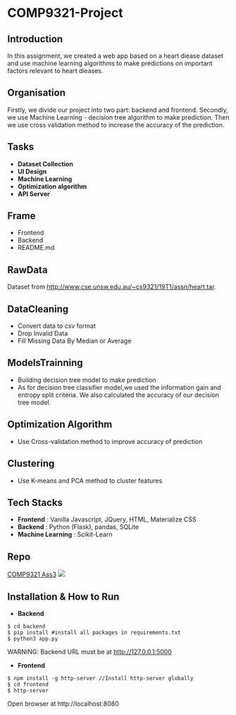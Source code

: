 # COMP9321-Project

## Introduction

In this assignment, we created a web app based on a heart diease dataset and use machine learning algorithms to make predictions on important factors relevant to heart dieases.

## Organisation
Firstly, we divide our project into two part: backend and frontend.
Secondly, we use Machine Learning - decision tree algorithm to make prediction. 
Then we use cross validation method to increase the accuracy of the prediction.
 
## Tasks
 - **Dataset Collection**
 - **UI Design**
 - **Machine Learning**
 - **Optimization algorithm**
 - **API Server**
 
## Frame
 - Frontend
 - Backend
 - README.md

## RawData
Dataset from http://www.cse.unsw.edu.au/~cs9321/19T1/assn/heart.tar.

## DataCleaning
 - Convert data to csv format
 - Drop Invalid Data
 - Fill Missing Data By Median or Average

## ModelsTrainning
 - Building decision tree model to make prediction
 - As for decision tree classifier model,we used the information gain and entropy split criteria. We also calculated the accuracy of our decision tree model.

## Optimization Algorithm
 - Use Cross-validation method to improve accuracy of prediction

## Clustering
 - Use K-means and PCA method to cluster features
 
## Tech Stacks
 - **Frontend** : Vanilla Javascript, JQuery, HTML, Materialize CSS
 - **Backend** : Python (Flask), pandas, SQLite
 - **Machine Learning** : Scikit-Learn

## Repo
[COMP9321 Ass3](https://github.com/MikeLiyantama/COMP9321-Project)
![](https://flic.kr/p/2epsBrN)

## Installation & How to Run
 - **Backend**
```
$ cd backend
$ pip install #install all packages in requirements.txt
$ python3 app.py
```
   WARNING: Backend URL must be at http://127.0.0.1:5000
 - **Frontend**
```
$ npm install -g http-server //Install http-server globally
$ cd frontend
$ http-server
```
   Open browser at http://localhost:8080
